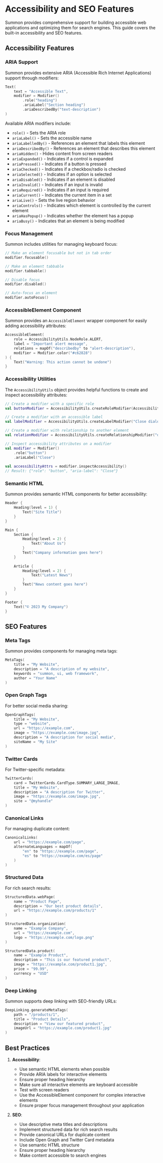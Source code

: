 # Accessibility and SEO Features

Summon provides comprehensive support for building accessible web applications and optimizing them for search engines. This guide covers the built-in accessibility and SEO features.

## Accessibility Features

### ARIA Support

Summon provides extensive ARIA (Accessible Rich Internet Applications) support through modifiers:

```kotlin
Text(
    text = "Accessible Text",
    modifier = Modifier()
        .role("heading")
        .ariaLabel("Section heading")
        .ariaDescribedBy("text-description")
)
```

Available ARIA modifiers include:
- `role()` - Sets the ARIA role
- `ariaLabel()` - Sets the accessible name
- `ariaLabelledBy()` - References an element that labels this element
- `ariaDescribedBy()` - References an element that describes this element
- `ariaHidden()` - Hides content from screen readers
- `ariaExpanded()` - Indicates if a control is expanded
- `ariaPressed()` - Indicates if a button is pressed
- `ariaChecked()` - Indicates if a checkbox/radio is checked
- `ariaSelected()` - Indicates if an option is selected
- `ariaDisabled()` - Indicates if an element is disabled
- `ariaInvalid()` - Indicates if an input is invalid
- `ariaRequired()` - Indicates if an input is required
- `ariaCurrent()` - Indicates the current item in a set
- `ariaLive()` - Sets the live region behavior
- `ariaControls()` - Indicates which element is controlled by the current element
- `ariaHasPopup()` - Indicates whether the element has a popup
- `ariaBusy()` - Indicates that an element is being modified

### Focus Management

Summon includes utilities for managing keyboard focus:

```kotlin
// Make an element focusable but not in tab order
modifier.focusable()

// Make an element tabbable
modifier.tabbable()

// Disable focus
modifier.disabled()

// Auto-focus an element
modifier.autoFocus()
```

### AccessibleElement Component

Summon provides an `AccessibleElement` wrapper component for easily adding accessibility attributes:

```kotlin
AccessibleElement(
    role = AccessibilityUtils.NodeRole.ALERT,
    label = "Important alert message",
    relations = mapOf("describedby" to "alert-description"),
    modifier = Modifier.color("#c62828")
) {
    Text("Warning: This action cannot be undone")
}
```

### Accessibility Utilities

The `AccessibilityUtils` object provides helpful functions to create and inspect accessibility attributes:

```kotlin
// Create a modifier with a specific role
val buttonModifier = AccessibilityUtils.createRoleModifier(AccessibilityUtils.NodeRole.BUTTON)

// Create a modifier with an accessible label
val labelModifier = AccessibilityUtils.createLabelModifier("Close dialog")

// Create a modifier with relationship to another element
val relationModifier = AccessibilityUtils.createRelationshipModifier("describedby", "description-id")

// Inspect accessibility attributes on a modifier
val modifier = Modifier()
    .role("button")
    .ariaLabel("Close")
    
val accessibilityAttrs = modifier.inspectAccessibility()
// Result: {"role": "button", "aria-label": "Close"}
```

### Semantic HTML

Summon provides semantic HTML components for better accessibility:

```kotlin
Header {
    Heading(level = 1) {
        Text("Site Title")
    }
}

Main {
    Section {
        Heading(level = 2) {
            Text("About Us")
        }
        Text("Company information goes here")
    }
    
    Article {
        Heading(level = 2) {
            Text("Latest News")
        }
        Text("News content goes here")
    }
}

Footer {
    Text("© 2023 My Company")
}
```

## SEO Features

### Meta Tags

Summon provides components for managing meta tags:

```kotlin
MetaTags(
    title = "My Website",
    description = "A description of my website",
    keywords = "summon, ui, web framework",
    author = "Your Name"
)
```

### Open Graph Tags

For better social media sharing:

```kotlin
OpenGraphTags(
    title = "My Website",
    type = "website",
    url = "https://example.com",
    image = "https://example.com/image.jpg",
    description = "A description for social media",
    siteName = "My Site"
)
```

### Twitter Cards

For Twitter-specific metadata:

```kotlin
TwitterCards(
    card = TwitterCards.CardType.SUMMARY_LARGE_IMAGE,
    title = "My Website",
    description = "A description for Twitter",
    image = "https://example.com/image.jpg",
    site = "@myhandle"
)
```

### Canonical Links

For managing duplicate content:

```kotlin
CanonicalLinks(
    url = "https://example.com/page",
    alternateLanguages = mapOf(
        "en" to "https://example.com/page",
        "es" to "https://example.com/es/page"
    )
)
```

### Structured Data

For rich search results:

```kotlin
StructuredData.webPage(
    name = "Product Page",
    description = "Our best product details",
    url = "https://example.com/products/1"
)

StructuredData.organization(
    name = "Example Company",
    url = "https://example.com",
    logo = "https://example.com/logo.png"
)

StructuredData.product(
    name = "Example Product",
    description = "This is our featured product",
    image = "https://example.com/product1.jpg",
    price = "99.99",
    currency = "USD"
)
```

### Deep Linking

Summon supports deep linking with SEO-friendly URLs:

```kotlin
DeepLinking.generateMetaTags(
    path = "/products/1",
    title = "Product Details",
    description = "View our featured product",
    imageUrl = "https://example.com/product1.jpg"
)
```

## Best Practices

1. **Accessibility**:
   - Use semantic HTML elements when possible
   - Provide ARIA labels for interactive elements
   - Ensure proper heading hierarchy
   - Make sure all interactive elements are keyboard accessible
   - Test with screen readers
   - Use the AccessibleElement component for complex interactive elements
   - Ensure proper focus management throughout your application

2. **SEO**:
   - Use descriptive meta titles and descriptions
   - Implement structured data for rich search results
   - Provide canonical URLs for duplicate content
   - Include Open Graph and Twitter Card metadata
   - Use semantic HTML structure
   - Ensure proper heading hierarchy
   - Make content accessible to search engines 